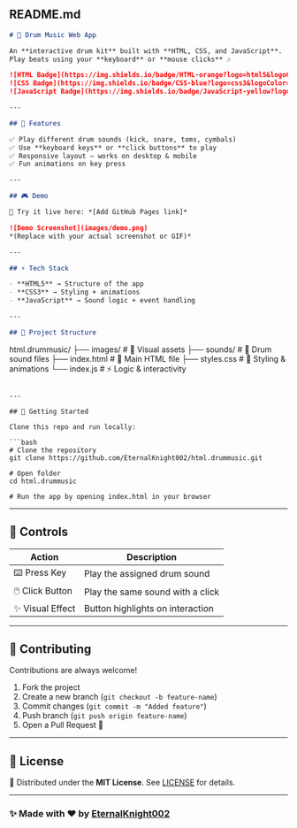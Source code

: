 ## README.md

```markdown
# 🥁 Drum Music Web App  

An **interactive drum kit** built with **HTML, CSS, and JavaScript**.  
Play beats using your **keyboard** or **mouse clicks** 🎶  

![HTML Badge](https://img.shields.io/badge/HTML-orange?logo=html5&logoColor=white)  
![CSS Badge](https://img.shields.io/badge/CSS-blue?logo=css3&logoColor=white)  
![JavaScript Badge](https://img.shields.io/badge/JavaScript-yellow?logo=javascript&logoColor=black)  

---

## 🌟 Features  

✅ Play different drum sounds (kick, snare, toms, cymbals)  
✅ Use **keyboard keys** or **click buttons** to play  
✅ Responsive layout – works on desktop & mobile  
✅ Fun animations on key press  

---

## 🎮 Demo  

🚀 Try it live here: *[Add GitHub Pages link]*  

![Demo Screenshot](images/demo.png)  
*(Replace with your actual screenshot or GIF)*  

---

## ⚡ Tech Stack  

- **HTML5** → Structure of the app  
- **CSS3** → Styling + animations  
- **JavaScript** → Sound logic + event handling  

---

## 📂 Project Structure  

```

html.drummusic/
├── images/       # 🎨 Visual assets
├── sounds/       # 🎵 Drum sound files
├── index.html    # 📄 Main HTML file
├── styles.css    # 🎨 Styling & animations
└── index.js      # ⚡ Logic & interactivity

````

---

## 🚀 Getting Started  

Clone this repo and run locally:

```bash
# Clone the repository
git clone https://github.com/EternalKnight002/html.drummusic.git

# Open folder
cd html.drummusic

# Run the app by opening index.html in your browser
````

---

## 🎹 Controls

| Action           | Description                      |
| ---------------- | -------------------------------- |
| ⌨️ Press Key     | Play the assigned drum sound     |
| 🖱️ Click Button | Play the same sound with a click |
| ✨ Visual Effect  | Button highlights on interaction |

---

## 🤝 Contributing

Contributions are always welcome!

1. Fork the project
2. Create a new branch (`git checkout -b feature-name`)
3. Commit changes (`git commit -m "Added feature"`)
4. Push branch (`git push origin feature-name`)
5. Open a Pull Request 🎉

---

## 📜 License

📝 Distributed under the **MIT License**.
See [LICENSE](LICENSE) for details.

---

### ✨ Made with ❤️ by [EternalKnight002](https://github.com/EternalKnight002)

```

